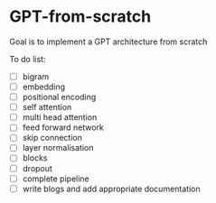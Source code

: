 # GPT-from-scratch
Goal is to implement a GPT architecture from scratch

To do list:
- [ ] bigram
- [ ] embedding
- [ ] positional encoding
- [ ] self attention
- [ ] multi head attention
- [ ] feed forward network
- [ ] skip connection
- [ ] layer normalisation
- [ ] blocks
- [ ] dropout
- [ ] complete pipeline
- [ ] write blogs and add appropriate documentation 

